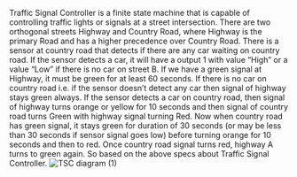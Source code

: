 Traffic Signal Controller is a finite state machine that is capable of controlling traffic lights or signals at a street intersection. There are two orthogonal streets Highway and Country Road, where Highway is the primary Road and has a higher precedence over Country Road. There is a sensor at country road that detects if there are any car waiting on country road. If the sensor detects a car, it will have a output 1 with value “High” or a value “Low” if there is no car on street B. If we have a green signal at Highway, it must be green for at least 60 seconds. If there is no car on country road i.e. if the sensor doesn’t detect any car then signal of highway stays green always. If the sensor detects a car on country road, then signal of highway turns orange or yellow for 10 seconds and then signal of country road turns Green with highway signal turning Red. Now when country road has green signal, it stays green for duration of 30 seconds (or may be less than 30 seconds if sensor signal goes low) before turning orange for 10 seconds and then to red. Once country road signal turns red, highway A turns to green again. So based on the above specs about Traffic Signal Controller.
                                                 ![TSC diagram (1)](https://github.com/KeshavBaldeva/Traffic-Signal-Controller/assets/152970391/11322cf4-c44a-478c-808b-e8d7f6aed433)
